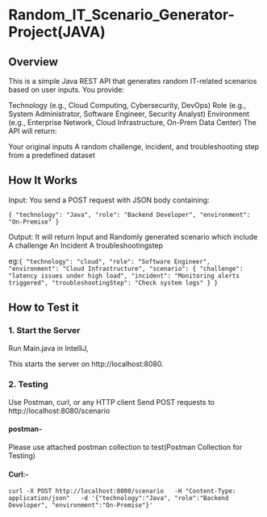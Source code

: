 # Random_IT_Scenario_Generator-Project(JAVA)
## Overview

This is a simple Java REST API that generates random IT-related scenarios based on user inputs.
You provide:

Technology (e.g., Cloud Computing, Cybersecurity, DevOps)
Role (e.g., System Administrator, Software Engineer, Security Analyst)
Environment (e.g., Enterprise Network, Cloud Infrastructure, On-Prem Data Center)
The API will return:

Your original inputs
A random challenge, incident, and troubleshooting step from a predefined dataset

## How It Works

Input: You send a POST request with JSON body containing:

`{
"technology": "Java",
"role": "Backend Developer",
"environment": "On-Premise"
}`

Output: It will return Input and Randomly generated scenario which include 
 A challenge
 An Incident
 A troubleshootingstep

eg:`{
"technology": "cloud",
"role": "Software Engineer",
"environment": "Cloud Infrastructure",
"scenario": {
    "challenge": "latency issues under high load",
    "incident": "Monitoring alerts triggered",
    "troubleshootingStep": "Check system logs"
    }
}`

## How to Test it

### 1. Start the Server
Run Main.java in IntelliJ,

This starts the server on http://localhost:8080.

### 2. Testing
Use Postman, curl, or any HTTP client
   Send POST requests to http://localhost:8080/scenario

#### postman- 

Please use attached postman collection to test(Postman Collection for Testing)

#### Curl:- 
`curl -X POST http://localhost:8080/scenario   -H "Content-Type: application/json"   -d '{"technology":"Java", "role":"Backend Developer", "environment":"On-Premise"}'
`

